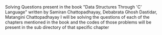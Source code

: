 Solving Questions present in the book "Data Structures Through 'C' Language" written by Samiran Chattopadhayay, Debabrata Ghosh Dastidar, Matangini Chattopadhayay
I will be solving the questions of each of the chapters mentioned in the book and the codes of those problems will be present in the sub directory of that specific chapter
